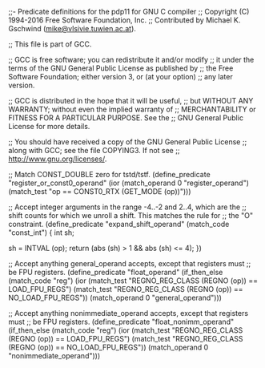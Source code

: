 ;;- Predicate definitions for the pdp11 for GNU C compiler
;; Copyright (C) 1994-2016 Free Software Foundation, Inc.
;; Contributed by Michael K. Gschwind (mike@vlsivie.tuwien.ac.at).

;; This file is part of GCC.

;; GCC is free software; you can redistribute it and/or modify
;; it under the terms of the GNU General Public License as published by
;; the Free Software Foundation; either version 3, or (at your option)
;; any later version.

;; GCC is distributed in the hope that it will be useful,
;; but WITHOUT ANY WARRANTY; without even the implied warranty of
;; MERCHANTABILITY or FITNESS FOR A PARTICULAR PURPOSE.  See the
;; GNU General Public License for more details.

;; You should have received a copy of the GNU General Public License
;; along with GCC; see the file COPYING3.  If not see
;; <http://www.gnu.org/licenses/>.

;; Match CONST_DOUBLE zero for tstd/tstf.
(define_predicate "register_or_const0_operand"
  (ior (match_operand 0 "register_operand")
       (match_test "op == CONST0_RTX (GET_MODE (op))")))

;; Accept integer arguments in the range -4..-2 and 2..4, which are the
;; shift counts for which we unroll a shift.  This matches the rule for
;; the "O" constraint.
(define_predicate "expand_shift_operand"
  (match_code "const_int")
{
  int sh;

  sh = INTVAL (op);
  return (abs (sh) > 1 && abs (sh) <= 4);
})

;; Accept anything general_operand accepts, except that registers must
;; be FPU registers.
(define_predicate "float_operand"
  (if_then_else (match_code "reg")
		(ior 
		 (match_test "REGNO_REG_CLASS (REGNO (op)) == LOAD_FPU_REGS")
		 (match_test "REGNO_REG_CLASS (REGNO (op)) == NO_LOAD_FPU_REGS"))
		(match_operand 0 "general_operand")))

;; Accept anything nonimmediate_operand accepts, except that registers must
;; be FPU registers.
(define_predicate "float_nonimm_operand"
  (if_then_else (match_code "reg")
		(ior 
		 (match_test "REGNO_REG_CLASS (REGNO (op)) == LOAD_FPU_REGS")
		 (match_test "REGNO_REG_CLASS (REGNO (op)) == NO_LOAD_FPU_REGS"))
		(match_operand 0 "nonimmediate_operand")))
